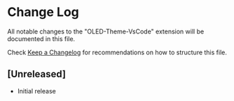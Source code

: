# Change Log

All notable changes to the "OLED-Theme-VsCode" extension will be documented in this file.

Check [Keep a Changelog](http://keepachangelog.com/) for recommendations on how to structure this file.

## [Unreleased]

- Initial release
